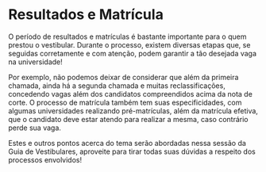 Resultados e Matrícula
=======================

O período de resultados e matrículas é bastante importante para o quem prestou o vestibular. Durante o processo, existem diversas etapas que, se seguidas corretamente e com atenção, podem garantir a tão desejada vaga na universidade! 

Por exemplo, não podemos deixar de considerar que além da primeira chamada, ainda há a segunda chamada e muitas reclassificações, concedendo vagas além dos candidatos compreendidos acima da nota de corte. O processo de matrícula também tem suas especificidades, com algumas universidades realizando pré-matrículas, além da matrícula efetiva, que o candidato deve estar atendo para realizar a mesma, caso contrário perde sua vaga.

Estes e outros pontos acerca do tema serão abordadas nessa sessão da Guia de Vestibulares, aproveite para tirar todas suas dúvidas a respeito dos processos envolvidos!
